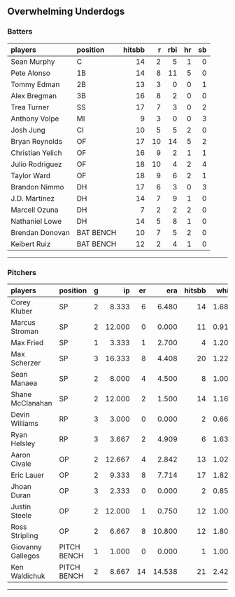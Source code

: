 ## Overwhelming Underdogs

### Batters

 
|players          |position  | hitsbb|  r| rbi| hr| sb| 
|:----------------|:---------|------:|--:|---:|--:|--:| 
|Sean Murphy      |C         |     14|  2|   5|  1|  0| 
|Pete Alonso      |1B        |     14|  8|  11|  5|  0| 
|Tommy Edman      |2B        |     13|  3|   0|  0|  1| 
|Alex Bregman     |3B        |     16|  8|   2|  0|  0| 
|Trea Turner      |SS        |     17|  7|   3|  0|  2| 
|Anthony Volpe    |MI        |      9|  3|   0|  0|  3| 
|Josh Jung        |CI        |     10|  5|   5|  2|  0| 
|Bryan Reynolds   |OF        |     17| 10|  14|  5|  2| 
|Christian Yelich |OF        |     16|  9|   2|  1|  1| 
|Julio Rodriguez  |OF        |     18| 10|   4|  2|  4| 
|Taylor Ward      |OF        |     18|  9|   6|  2|  1| 
|Brandon Nimmo    |DH        |     17|  6|   3|  0|  3| 
|J.D. Martinez    |DH        |     14|  7|   9|  1|  0| 
|Marcell Ozuna    |DH        |      7|  2|   2|  2|  0| 
|Nathaniel Lowe   |DH        |     14|  5|   8|  1|  0| 
|Brendan Donovan  |BAT BENCH |     10|  7|   5|  2|  0| 
|Keibert Ruiz     |BAT BENCH |     12|  2|   4|  1|  0| 

* * *

### Pitchers

 
|players           |position    |  g|     ip| er|    era| hitsbb|  whip| so|  w| sv| 
|:-----------------|:-----------|--:|------:|--:|------:|------:|-----:|--:|--:|--:| 
|Corey Kluber      |SP          |  2|  8.333|  6|  6.480|     14| 1.680|  6|  0|  0| 
|Marcus Stroman    |SP          |  2| 12.000|  0|  0.000|     11| 0.917| 14|  2|  0| 
|Max Fried         |SP          |  1|  3.333|  1|  2.700|      4| 1.200|  2|  0|  0| 
|Max Scherzer      |SP          |  3| 16.333|  8|  4.408|     20| 1.224| 14|  2|  0| 
|Sean Manaea       |SP          |  2|  8.000|  4|  4.500|      8| 1.000|  9|  0|  0| 
|Shane McClanahan  |SP          |  2| 12.000|  2|  1.500|     14| 1.167| 12|  2|  0| 
|Devin Williams    |RP          |  3|  3.000|  0|  0.000|      2| 0.667|  2|  1|  1| 
|Ryan Helsley      |RP          |  3|  3.667|  2|  4.909|      6| 1.636|  4|  0|  1| 
|Aaron Civale      |OP          |  2| 12.667|  4|  2.842|     13| 1.026|  8|  1|  0| 
|Eric Lauer        |OP          |  2|  9.333|  8|  7.714|     17| 1.821| 10|  1|  0| 
|Jhoan Duran       |OP          |  3|  2.333|  0|  0.000|      2| 0.857|  4|  0|  2| 
|Justin Steele     |OP          |  2| 12.000|  1|  0.750|     12| 1.000| 11|  1|  0| 
|Ross Stripling    |OP          |  2|  6.667|  8| 10.800|     12| 1.800|  4|  0|  0| 
|Giovanny Gallegos |PITCH BENCH |  1|  1.000|  0|  0.000|      1| 1.000|  2|  0|  0| 
|Ken Waldichuk     |PITCH BENCH |  2|  8.667| 14| 14.538|     21| 2.423|  7|  0|  0| 


* * *


